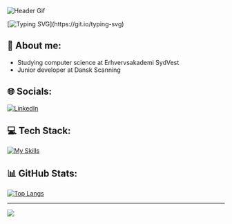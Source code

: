 ![Header Gif](https://user-images.githubusercontent.com/74038190/225813708-98b745f2-7d22-48cf-9150-083f1b00d6c9.gif)

[![Typing SVG](https://readme-typing-svg.demolab.com?font=Fira+Code&duration=4000&color=5938F7&multiline=true&repeat=false&width=435&height=75&lines=Student+of+computer+science...;and+an+aspiring+full+stack+developer.)](https://git.io/typing-svg)

## :wave: About me:
- Studying computer science at Erhvervsakademi SydVest
- Junior developer at Dansk Scanning

## 🌐 Socials:
[![LinkedIn](https://img.shields.io/badge/linkedin-%230077B5.svg?style=for-the-badge&logo=linkedin&logoColor=white)](https://www.linkedin.com/in/ilasova/) 

## 💻 Tech Stack:
[![My Skills](https://skillicons.dev/icons?i=cs,dotnet,bootstrap,html,ts,java,spring,postgres,react,angular,tailwind,flutter,dart,py)](https://skillicons.dev)

## 📊 GitHub Stats:
[![Top Langs](https://github-readme-stats-3a0u5u83b-juuwel.vercel.app/api/top-langs/?username=juuwel&theme=dark&hide_border=false&layout=compact&include_all_commits=true&count_private=true&role=OWNER,ORGANIZATION_MEMBER,COLLABORATOR)](https://github.com/anuraghazra/github-readme-stats)

---
[![](https://visitcount.itsvg.in/api?id=juuwel&icon=3&color=12)](https://visitcount.itsvg.in)

<!-- ![Streak](https://github-readme-streak-stats.herokuapp.com/?user=juuwel&theme=dark&hide_border=false)<br/> -->
<!-- ![Stats](https://github-readme-stats-sigma-five.vercel.app/api?username=juuwel&theme=dark&hide_border=false&include_all_commits=true&count_private=true) -->

